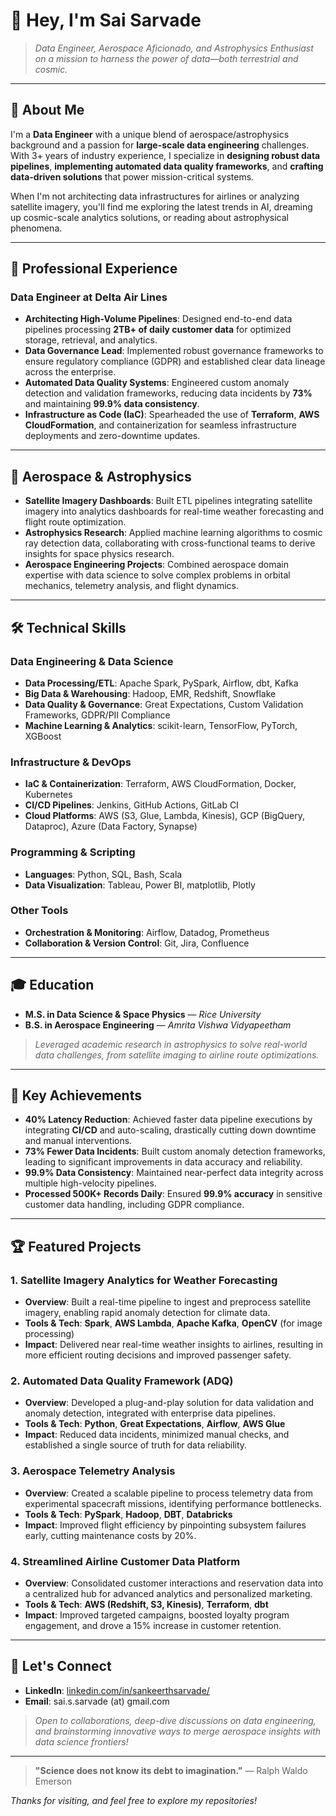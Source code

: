 # 👋 Hey, I'm **Sai Sarvade** 

> _Data Engineer, Aerospace Aficionado, and Astrophysics Enthusiast on a mission to harness the power of data—both terrestrial and cosmic._

---

## 🚀 About Me
I'm a **Data Engineer** with a unique blend of aerospace/astrophysics background and a passion for **large-scale data engineering** challenges. With 3+ years of industry experience, I specialize in **designing robust data pipelines**, **implementing automated data quality frameworks**, and **crafting data-driven solutions** that power mission-critical systems. 

When I'm not architecting data infrastructures for airlines or analyzing satellite imagery, you'll find me exploring the latest trends in AI, dreaming up cosmic-scale analytics solutions, or reading about astrophysical phenomena.

---

## 💼 Professional Experience

### **Data Engineer at Delta Air Lines**
- **Architecting High-Volume Pipelines**: Designed end-to-end data pipelines processing **2TB+ of daily customer data** for optimized storage, retrieval, and analytics.  
- **Data Governance Lead**: Implemented robust governance frameworks to ensure regulatory compliance (GDPR) and established clear data lineage across the enterprise.  
- **Automated Data Quality Systems**: Engineered custom anomaly detection and validation frameworks, reducing data incidents by **73%** and maintaining **99.9% data consistency**.  
- **Infrastructure as Code (IaC)**: Spearheaded the use of **Terraform**, **AWS CloudFormation**, and containerization for seamless infrastructure deployments and zero-downtime updates.  

---

## 🌌 Aerospace & Astrophysics
- **Satellite Imagery Dashboards**: Built ETL pipelines integrating satellite imagery into analytics dashboards for real-time weather forecasting and flight route optimization.  
- **Astrophysics Research**: Applied machine learning algorithms to cosmic ray detection data, collaborating with cross-functional teams to derive insights for space physics research.  
- **Aerospace Engineering Projects**: Combined aerospace domain expertise with data science to solve complex problems in orbital mechanics, telemetry analysis, and flight dynamics.  

---

## 🛠️ Technical Skills

### **Data Engineering & Data Science**
- **Data Processing/ETL**: Apache Spark, PySpark, Airflow, dbt, Kafka  
- **Big Data & Warehousing**: Hadoop, EMR, Redshift, Snowflake  
- **Data Quality & Governance**: Great Expectations, Custom Validation Frameworks, GDPR/PII Compliance  
- **Machine Learning & Analytics**: scikit-learn, TensorFlow, PyTorch, XGBoost  

### **Infrastructure & DevOps**
- **IaC & Containerization**: Terraform, AWS CloudFormation, Docker, Kubernetes  
- **CI/CD Pipelines**: Jenkins, GitHub Actions, GitLab CI  
- **Cloud Platforms**: AWS (S3, Glue, Lambda, Kinesis), GCP (BigQuery, Dataproc), Azure (Data Factory, Synapse)  

### **Programming & Scripting**
- **Languages**: Python, SQL, Bash, Scala  
- **Data Visualization**: Tableau, Power BI, matplotlib, Plotly  

### **Other Tools**
- **Orchestration & Monitoring**: Airflow, Datadog, Prometheus  
- **Collaboration & Version Control**: Git, Jira, Confluence  

---

## 🎓 Education
- **M.S. in Data Science & Space Physics** — *Rice University*  
- **B.S. in Aerospace Engineering** — *Amrita Vishwa Vidyapeetham*  

> *Leveraged academic research in astrophysics to solve real-world data challenges, from satellite imaging to airline route optimizations.*

---

## 🌟 Key Achievements
- **40% Latency Reduction**: Achieved faster data pipeline executions by integrating **CI/CD** and auto-scaling, drastically cutting down downtime and manual interventions.  
- **73% Fewer Data Incidents**: Built custom anomaly detection frameworks, leading to significant improvements in data accuracy and reliability.  
- **99.9% Data Consistency**: Maintained near-perfect data integrity across multiple high-velocity pipelines.  
- **Processed 500K+ Records Daily**: Ensured **99.9% accuracy** in sensitive customer data handling, including GDPR compliance.  

---

## 🏆 Featured Projects

### 1. **Satellite Imagery Analytics for Weather Forecasting**
- **Overview**: Built a real-time pipeline to ingest and preprocess satellite imagery, enabling rapid anomaly detection for climate data.  
- **Tools & Tech**: **Spark**, **AWS Lambda**, **Apache Kafka**, **OpenCV** (for image processing)  
- **Impact**: Delivered near real-time weather insights to airlines, resulting in more efficient routing decisions and improved passenger safety.

### 2. **Automated Data Quality Framework (ADQ)**
- **Overview**: Developed a plug-and-play solution for data validation and anomaly detection, integrated with enterprise data pipelines.  
- **Tools & Tech**: **Python**, **Great Expectations**, **Airflow**, **AWS Glue**  
- **Impact**: Reduced data incidents, minimized manual checks, and established a single source of truth for data reliability.

### 3. **Aerospace Telemetry Analysis**
- **Overview**: Created a scalable pipeline to process telemetry data from experimental spacecraft missions, identifying performance bottlenecks.  
- **Tools & Tech**: **PySpark**, **Hadoop**, **DBT**, **Databricks**  
- **Impact**: Improved flight efficiency by pinpointing subsystem failures early, cutting maintenance costs by 20%.

### 4. **Streamlined Airline Customer Data Platform**
- **Overview**: Consolidated customer interactions and reservation data into a centralized hub for advanced analytics and personalized marketing.  
- **Tools & Tech**: **AWS (Redshift, S3, Kinesis)**, **Terraform**, **dbt**  
- **Impact**: Improved targeted campaigns, boosted loyalty program engagement, and drove a 15% increase in customer retention.

---

## 🤝 Let's Connect
- **LinkedIn**: [linkedin.com/in/sankeerthsarvade/](https://www.linkedin.com/in/sankeerthsarvade/)  
- **Email**: sai.s.sarvade (at) gmail.com  

> _Open to collaborations, deep-dive discussions on data engineering, and brainstorming innovative ways to merge aerospace insights with data science frontiers!_  

---

> **"Science does not know its debt to imagination."** — Ralph Waldo Emerson

_Thanks for visiting, and feel free to explore my repositories!_
